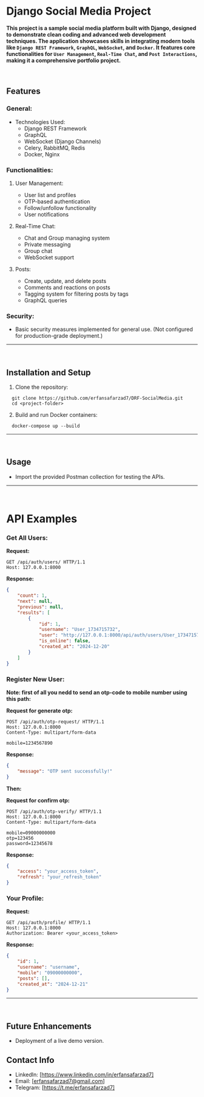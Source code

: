 # Django Social Media Project

**This project is a sample social media platform built with Django, designed to demonstrate clean coding and advanced web development techniques.
The application showcases skills in integrating modern tools like `Django REST Framework`, `GraphQL`, `WebSocket`, and `Docker`.
It features core functionalities for `User Management`, `Real-Time Chat`, and `Post Interactions`, making it a comprehensive portfolio project.**

</br>

## Features

### General:
- Technologies Used:
  - Django REST Framework
  - GraphQL
  - WebSocket (Django Channels)
  - Celery, RabbitMQ, Redis
  - Docker, Nginx

### Functionalities:
1. User Management:
   - User list and profiles
   - OTP-based authentication
   - Follow/unfollow functionality
   - User notifications

2. Real-Time Chat:
   - Chat and Group managing system
   - Private messaging
   - Group chat
   - WebSocket support

3. Posts:
   - Create, update, and delete posts
   - Comments and reactions on posts
   - Tagging system for filtering posts by tags
   - GraphQL queries

### Security:
- Basic security measures implemented for general use. (Not configured for production-grade deployment.)


---
</br>

## Installation and Setup

1. Clone the repository:

```
  git clone https://github.com/erfansafarzad7/DRF-SocialMedia.git
  cd <project-folder>
```

2. Build and run Docker containers:
```
  docker-compose up --build
```

---
</br>

## Usage
- Import the provided Postman collection for testing the APIs.

---
</br>

# API Examples

### Get All Users:

**Request:**
```http
GET /api/auth/users/ HTTP/1.1
Host: 127.0.0.1:8000
```
**Response:**
```json
{
    "count": 1,
    "next": null,
    "previous": null,
    "results": [
        {
            "id": 1,
            "username": "User_1734715732",
            "user": "http://127.0.0.1:8000/api/auth/users/User_1734715732/",
            "is_online": false,
            "created_at": "2024-12-20"
        }
    ]
}
```

### Register New User:
**Note: first of all you nedd to send an otp-code to mobile number using this path:**

**Request for generate otp:**
```http
POST /api/auth/otp-request/ HTTP/1.1
Host: 127.0.0.1:8000
Content-Type: multipart/form-data

mobile=1234567890
```
**Response:**
```json
{
    "message": "OTP sent successfully!"
}
```

**Then:**

**Request for confirm otp:**
```http
POST /api/auth/otp-verify/ HTTP/1.1
Host: 127.0.0.1:8000
Content-Type: multipart/form-data

mobile=09000000000
otp=123456
password=12345678
```

**Response:**
```json
{
    "access": "your_access_token",
    "refresh": "your_refresh_token"
}
```

### Your Profile:

**Request:**
```http
GET /api/auth/profile/ HTTP/1.1
Host: 127.0.0.1:8000
Authorization: Bearer <your_access_token>
```
**Response:**
```json
{
    "id": 1,
    "username": "username",
    "mobile": "09000000000",
    "posts": [],
    "created_at": "2024-12-21"
}
```

---
</br>

## Future Enhancements
- Deployment of a live demo version.


## Contact Info
- LinkedIn: [https://www.linkedin.com/in/erfansafarzad7]
- Email: [erfansafarzad7@gmail.com]
- Telegram: [https://t.me/erfansafarzad7]
